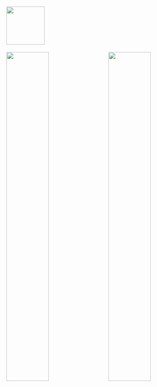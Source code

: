 # <img width="100px" src="https://user-images.githubusercontent.com/69721692/202852131-2c614f75-e7bb-4b05-9ecf-fa819786804b.png"/>
<img align="right" width="47%" src="https://github-readme-stats.vercel.app/api/top-langs/?username=Aralidk&layout=compact&theme=tokyonight"/>
<img  width="47%"  src="https://github-readme-stats.vercel.app/api?username=Aralidk&show_icons=true&theme=tokyonight"/>


